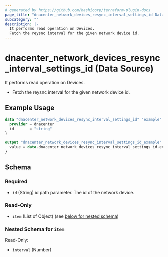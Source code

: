 ```yaml
---
# generated by https://github.com/hashicorp/terraform-plugin-docs
page_title: "dnacenter_network_devices_resync_interval_settings_id Data Source - terraform-provider-dnacenter"
subcategory: ""
description: |-
  It performs read operation on Devices.
  Fetch the reysnc interval for the given network device id.
---
```


# dnacenter_network_devices_resync_interval_settings_id (Data Source)

It performs read operation on Devices.

- Fetch the reysnc interval for the given network device id.

## Example Usage

```terraform
data "dnacenter_network_devices_resync_interval_settings_id" "example" {
  provider = dnacenter
  id       = "string"
}

output "dnacenter_network_devices_resync_interval_settings_id_example" {
  value = data.dnacenter_network_devices_resync_interval_settings_id.example.item
}
```

<!-- schema generated by tfplugindocs -->
## Schema

### Required

- `id` (String) id path parameter. The id of the network device.

### Read-Only

- `item` (List of Object) (see [below for nested schema](#nestedatt--item))

<a id="nestedatt--item"></a>
### Nested Schema for `item`

Read-Only:

- `interval` (Number)
